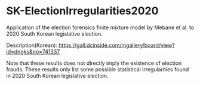 # SK-ElectionIrregularities2020
Application of the election forensics finite mixture model by Mebane et al. to 2020 South Korean legislative election.

Description(Korean): https://gall.dcinside.com/mgallery/board/view?id=dngks&no=741337

Note that these results does not directly imply the existence of election frauds. 
These results only list some possible statistical irregularities found in 2020 South Korean legislative election.
